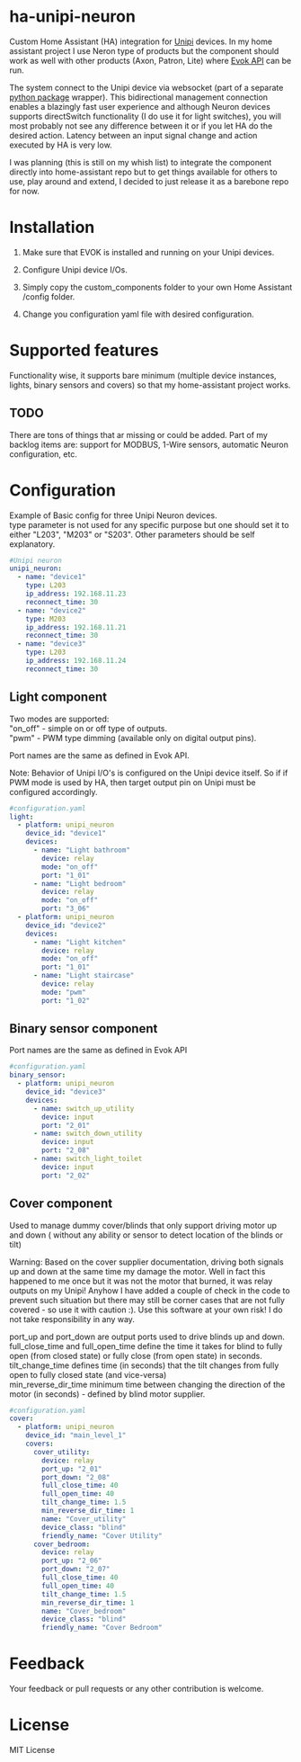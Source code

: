 # ha-unipi-neuron
Custom Home Assistant (HA) integration for [Unipi](https://www.unipi.technology) devices. In my home assistant project I use Neron type of products but the component should work as well with other products (Axon, Patron, Lite) where [Evok API](https://github.com/UniPiTechnology/evok) can be run.

The system connect to the Unipi device via websocket (part of a separate [python package](https://pypi.org/project/evok-ws-client/) wrapper). This bidirectional management connection enables a blazingly fast user experience and although Neuron devices supports directSwitch functionality (I do use it for light switches), you will most probably not see any difference between it or if you let HA do the desired action. Latency between an input signal change and action executed by HA is very low.

I was planning (this is still on my whish list) to integrate the component directly into home-assistant repo but to get things available for others to use, play around and extend, I decided to just release it as a barebone repo for now.

# Installation

1. Make sure that EVOK is installed and running on your Unipi devices.

2. Configure Unipi device I/Os.

1. Simply copy the custom_components folder to your own Home Assistant /config folder.

2. Change you configuration yaml file with desired configuration.

# Supported features
Functionality wise, it supports bare minimum (multiple device instances, lights, binary sensors and covers) so that my home-assistant project works.

## TODO
There are tons of things that ar missing or could be added.
Part of my backlog items are: support for MODBUS, 1-Wire sensors, automatic Neuron configuration, etc. 

# Configuration

Example of Basic config for three Unipi Neuron devices.<br/>
type parameter is not used for any specific purpose but one should set it to either "L203", "M203" or "S203". Other parameters should be self explanatory.
```yaml
#Unipi neuron
unipi_neuron:
  - name: "device1"
    type: L203
    ip_address: 192.168.11.23
    reconnect_time: 30
  - name: "device2"
    type: M203
    ip_address: 192.168.11.21
    reconnect_time: 30
  - name: "device3"
    type: L203
    ip_address: 192.168.11.24
    reconnect_time: 30
```
## Light component
Two modes are supported:<br/>
"on_off" - simple on or off type of outputs.<br/>
"pwm" - PWM type dimming (available only on digital output pins).<br/>

Port names are the same as defined in Evok API.<br/>

Note: Behavior of Unipi I/O's is configured on the Unipi device itself. So if if PWM mode is used by HA, then target output pin on Unipi must be configured accordingly.

```yaml
#configuration.yaml
light:
  - platform: unipi_neuron
    device_id: "device1"
    devices:
      - name: "Light bathroom"
        device: relay
        mode: "on_off"
        port: "1_01"
      - name: "Light bedroom"
        device: relay
        mode: "on_off"
        port: "3_06"
  - platform: unipi_neuron
    device_id: "device2"
    devices:
      - name: "Light kitchen"
        device: relay
        mode: "on_off"
        port: "1_01"
      - name: "Light staircase"
        device: relay
        mode: "pwm"
        port: "1_02"
```

## Binary sensor component
Port names are the same as defined in Evok API 
```yaml
#configuration.yaml
binary_sensor:
  - platform: unipi_neuron
    device_id: "device3"
    devices:
      - name: switch_up_utility
        device: input
        port: "2_01"
      - name: switch_down_utility
        device: input
        port: "2_08"
      - name: switch_light_toilet
        device: input
        port: "2_02"
```


## Cover component
Used to manage dummy cover/blinds that only support driving motor up and down ( without any ability or sensor to detect location of the blinds or tilt)

Warning: Based on the cover supplier documentation, driving both signals up and down at the same time my damage the motor. Well in fact this happened to me once but it was not the motor that burned, it was relay outputs on my Unipi! Anyhow I have added a couple of check in the code to prevent such situation but there may still be corner cases that are not fully covered - so use it with caution :). Use this software at your own risk! I do not take responsibility in any way. 

port_up and port_down are output ports used to drive blinds up and down.<br/>
full_close_time and full_open_time define the time it takes for blind to fully open (from closed state) or fully close (from open state) in seconds.<br/>
tilt_change_time defines time (in seconds) that the tilt changes from fully open to fully closed state (and vice-versa) <br/>
min_reverse_dir_time minimum time between changing the direction of the motor (in seconds) - defined by blind motor supplier.<br/>

```yaml
#configuration.yaml
cover:
  - platform: unipi_neuron
    device_id: "main_level_1"
    covers:
      cover_utility:
        device: relay
        port_up: "2_01"
        port_down: "2_08"
        full_close_time: 40
        full_open_time: 40
        tilt_change_time: 1.5
        min_reverse_dir_time: 1
        name: "Cover_utility"
        device_class: "blind"
        friendly_name: "Cover Utility"
      cover_bedroom:
        device: relay
        port_up: "2_06"
        port_down: "2_07"
        full_close_time: 40
        full_open_time: 40
        tilt_change_time: 1.5
        min_reverse_dir_time: 1
        name: "Cover_bedroom"
        device_class: "blind"
        friendly_name: "Cover Bedroom"
```
# Feedback
Your feedback or pull requests or any other contribution is welcome.
# License
MIT License

